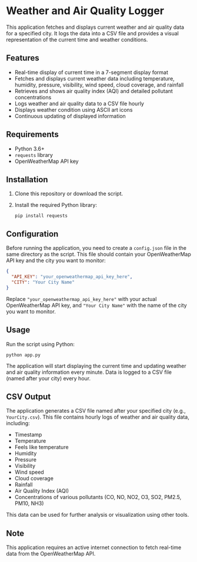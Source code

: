 # Weather and Air Quality Logger

This application fetches and displays current weather and air quality data for a specified city. It logs the data into a CSV file and provides a visual representation of the current time and weather conditions.

## Features

- Real-time display of current time in a 7-segment display format
- Fetches and displays current weather data including temperature, humidity, pressure, visibility, wind speed, cloud coverage, and rainfall
- Retrieves and shows air quality index (AQI) and detailed pollutant concentrations
- Logs weather and air quality data to a CSV file hourly
- Displays weather condition using ASCII art icons
- Continuous updating of displayed information

## Requirements

- Python 3.6+
- `requests` library
- OpenWeatherMap API key

## Installation

1. Clone this repository or download the script.
2. Install the required Python library:

   ```
   pip install requests
   ```

## Configuration

Before running the application, you need to create a `config.json` file in the same directory as the script. This file should contain your OpenWeatherMap API key and the city you want to monitor:

```json
{
  "API_KEY": "your_openweathermap_api_key_here",
  "CITY": "Your City Name"
}
```

Replace `"your_openweathermap_api_key_here"` with your actual OpenWeatherMap API key, and `"Your City Name"` with the name of the city you want to monitor.

## Usage

Run the script using Python:

```
python app.py
```

The application will start displaying the current time and updating weather and air quality information every minute. Data is logged to a CSV file (named after your city) every hour.

## CSV Output

The application generates a CSV file named after your specified city (e.g., `YourCity.csv`). This file contains hourly logs of weather and air quality data, including:

- Timestamp
- Temperature
- Feels like temperature
- Humidity
- Pressure
- Visibility
- Wind speed
- Cloud coverage
- Rainfall
- Air Quality Index (AQI)
- Concentrations of various pollutants (CO, NO, NO2, O3, SO2, PM2.5, PM10, NH3)

This data can be used for further analysis or visualization using other tools.

## Note

This application requires an active internet connection to fetch real-time data from the OpenWeatherMap API.
